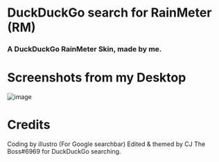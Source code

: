 # DuckDuckGo search for RainMeter (RM)
### A DuckDuckGo RainMeter Skin, made by me.
# Screenshots from my Desktop
![image](https://user-images.githubusercontent.com/91536722/144625461-89189812-a8f0-49b9-bcd9-33793cb9bc45.png)
# Credits
Coding by illustro (For Google searchbar)
Edited & themed by CJ The Boss#6969 for DuckDuckGo searching.
